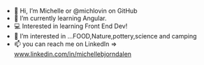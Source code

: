 - 👋 Hi, I’m Michelle or @michlovin on GitHub
-  🌱 I’m currently learning Angular.
- 💻 Interested in learning Front End Dev!
- 👀 I’m interested in ...FOOD,Nature,pottery,science and camping 
- 📫 you can reach me on LinkedIn => www.linkedin.com/in/michellebjorndalen

<!---
michlovin/michlovin is a ✨ special ✨ repository because its `README.md` (this file) appears on your GitHub profile.
You can click the Preview link to take a look at your changes.
--->
